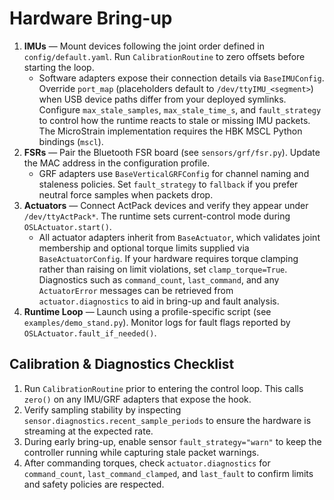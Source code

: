 # Hardware Bring-up

1. **IMUs** — Mount devices following the joint order defined in `config/default.yaml`. Run `CalibrationRoutine` to zero offsets before starting the loop.
   - Software adapters expose their connection details via `BaseIMUConfig`. Override `port_map` (placeholders default to `/dev/ttyIMU_<segment>`) when USB device paths differ from your deployed symlinks. Configure `max_stale_samples`, `max_stale_time_s`, and `fault_strategy` to control how the runtime reacts to stale or missing IMU packets. The MicroStrain implementation requires the HBK MSCL Python bindings (`mscl`).
2. **FSRs** — Pair the Bluetooth FSR board (see `sensors/grf/fsr.py`). Update the MAC address in the configuration profile.
   - GRF adapters use `BaseVerticalGRFConfig` for channel naming and staleness policies. Set `fault_strategy` to `fallback` if you prefer neutral force samples when packets drop.
3. **Actuators** — Connect ActPack devices and verify they appear under `/dev/ttyActPack*`. The runtime sets current-control mode during `OSLActuator.start()`.
   - All actuator adapters inherit from `BaseActuator`, which validates joint membership and optional torque limits supplied via `BaseActuatorConfig`. If your hardware requires torque clamping rather than raising on limit violations, set `clamp_torque=True`. Diagnostics such as `command_count`, `last_command`, and any `ActuatorError` messages can be retrieved from `actuator.diagnostics` to aid in bring-up and fault analysis.
4. **Runtime Loop** — Launch using a profile-specific script (see `examples/demo_stand.py`). Monitor logs for fault flags reported by `OSLActuator.fault_if_needed()`.

## Calibration & Diagnostics Checklist

1. Run `CalibrationRoutine` prior to entering the control loop. This calls `zero()` on any IMU/GRF adapters that expose the hook.
2. Verify sampling stability by inspecting `sensor.diagnostics.recent_sample_periods` to ensure the hardware is streaming at the expected rate.
3. During early bring-up, enable sensor `fault_strategy="warn"` to keep the controller running while capturing stale packet warnings.
4. After commanding torques, check `actuator.diagnostics` for `command_count`, `last_command_clamped`, and `last_fault` to confirm limits and safety policies are respected.
